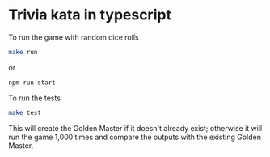 Trivia kata in typescript
=========================

To run the game with random dice rolls
``` sh
make run
```
or
``` sh
npm run start
```

To run the tests
``` sh
make test
```
This will create the Golden Master if it doesn't already exist;
otherwise it will run the game 1,000 times and compare the outputs
with the existing Golden Master.

